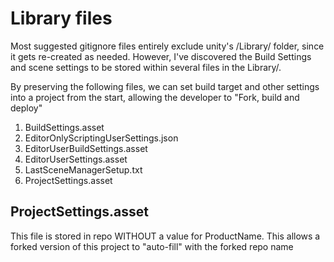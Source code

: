 # Library files

Most suggested gitignore files entirely exclude unity's /Library/ folder, since it gets re-created as needed. However, I've discovered the Build Settings and scene settings to be stored within several files in the Library/.

By preserving the following files, we can set build target and other settings into a project from the start, allowing the developer to "Fork, build and deploy"

1. BuildSettings.asset
2. EditorOnlyScriptingUserSettings.json
3. EditorUserBuildSettings.asset
4. EditorUserSettings.asset
5. LastSceneManagerSetup.txt
6. ProjectSettings.asset


## ProjectSettings.asset
This file is stored in repo WITHOUT a value for ProductName. This allows a forked version of this project to "auto-fill" with the forked repo name
